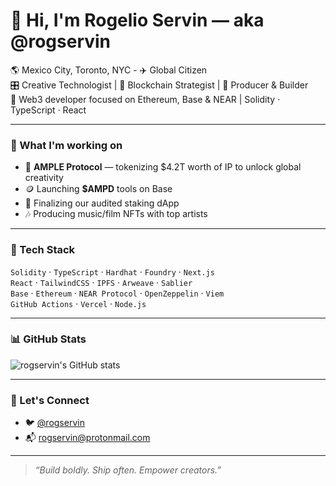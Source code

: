 # 👋 Hi, I'm Rogelio Servin — aka @rogservin

🌎 Mexico City, Toronto, NYC - ✈️ Global Citizen  
🎛️ Creative Technologist | 🧠 Blockchain Strategist | 🎵 Producer & Builder  
🧱 Web3 developer focused on Ethereum, Base & NEAR | Solidity · TypeScript · React

---

### 🚀 What I'm working on

- 🧠 **AMPLE Protocol** — tokenizing $4.2T worth of IP to unlock global creativity  
- 🪙 Launching **$AMPD** tools on Base  
- 🔐 Finalizing our audited staking dApp  
- 🎶 Producing music/film NFTs with top artists

---

### 🧰 Tech Stack

`Solidity` · `TypeScript` · `Hardhat` · `Foundry` · `Next.js`  
`React` · `TailwindCSS` · `IPFS` · `Arweave` · `Sablier`  
`Base` · `Ethereum` · `NEAR Protocol` · `OpenZeppelin` · `Viem`  
`GitHub Actions` · `Vercel` · `Node.js`

---

### 📊 GitHub Stats

![rogservin's GitHub stats](https://github-readme-stats.vercel.app/api?username=rogservin&show_icons=true&theme=radical)

---

### 🧠 Let's Connect


- 🐦 [@rogservin](https://twitter.com/rogservin)
- 📬 [rogservin@protonmail.com](mailto:rogservin@protonmail.com)


---

> *“Build boldly. Ship often. Empower creators.”*

